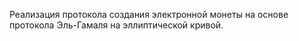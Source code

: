 Реализация протокола создания электронной монеты на основе протокола Эль-Гамаля на эллиптической кривой.
